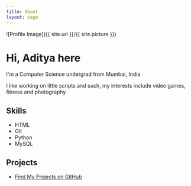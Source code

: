 ```yaml
---
title: About
layout: page
---
```

![Profile Image]({{ site.url }}/{{ site.picture }})

<h1>Hi, Aditya here</h1>
<p>I'm a Computer Science undergrad from Mumbai, India</p>
<p>I like working on little scripts and such, my interests include video games, fitness and photography</p>

<h2>Skills</h2>

<ul class="skill-list">
	<li>HTML</li>
	<li>Git</li>
	<li>Python</li>
	<li>MySQL</li>
</ul>

<h2>Projects</h2>

<ul>
	<li><a href="https://github.com/adiplier/links">Find My Projects on GitHub</a></li>
</ul>
